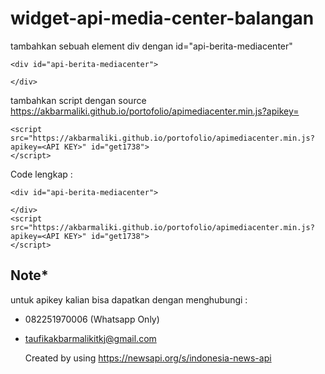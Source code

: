 # widget-api-media-center-balangan

tambahkan sebuah element div dengan id="api-berita-mediacenter"
```
<div id="api-berita-mediacenter">
    
</div>
```
tambahkan script dengan source https://akbarmaliki.github.io/portofolio/apimediacenter.min.js?apikey=<API KEY>

```
<script src="https://akbarmaliki.github.io/portofolio/apimediacenter.min.js?apikey=<API KEY>" id="get1738"> 
</script>
```

Code lengkap : 
```
<div id="api-berita-mediacenter">
    
</div>
<script src="https://akbarmaliki.github.io/portofolio/apimediacenter.min.js?apikey=<API KEY>" id="get1738"> 
</script>
```

  
  ## Note*
  untuk apikey kalian bisa dapatkan dengan menghubungi : 
  - 082251970006 (Whatsapp Only)
  - taufikakbarmalikitkj@gmail.com

    
    Created by using https://newsapi.org/s/indonesia-news-api
